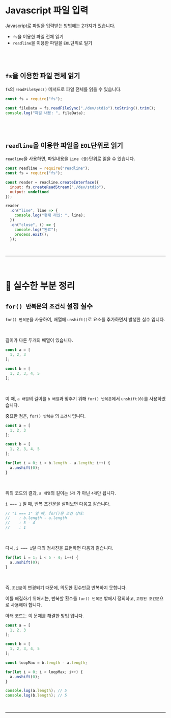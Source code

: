 # Javascript 파일 입력

Javascript로 파일을 입력받는 방법에는 2가지가 있습니다.

* ``fs``을 이용한 파일 전체 읽기
* ``readline``을 이용한 파일을 ``EOL``단위로 일기


<br/><br/>


## ``fs``을 이용한 파일 전체 읽기

``fs``의 ``readFileSync()`` 메서드로 파일 전체를 읽을 수 있습니다.

```javascript
const fs = require("fs");

const fileData = fs.readFileSync("./dev/stdio").toString().trim();
console.log("파일 내용: ", fileData);
```


<br/><br/>


## ``readline``을 이용한 파일을 ``EOL``단위로 읽기

``readline``을 사용하면, 파일내용을 ``Line (줄)``단위로 읽을 수 있습니다.

```javascript
const readline = require("readline");
const fs = require("fs");

const reader = readline.createInterface({
  input: fs.createReadStream("./dev/stdio"),
  output: undefined
});

reader
  .on("line", line => {
    console.log("현재 라인: ", line);
  })
  .on("close", () => {
    console.log("완료");
    process.exit();
  });
```



<br/><hr/><br/>



# 🐫 실수한 부분 정리

## ``for() 반복문``의 ``조건식`` 설정 실수

``for() 반복문``을 사용하여, 배열에 ``unshift()``로 요소를 추가하면서 발생한 실수 입니다.

<br/>

길이가 다른 두개의 배열이 있습니다.

```javascript
const a = [
  1, 2, 3
];

const b = [
  1, 2, 3, 4, 5
];
```

<br/>

이 때, ``a 배열``의 길이를 ``b 배열``과 맞추기 위해 ``for() 반복문``에서 ``unshift(0)``를 사용하였습니다.

중요한 점은, ``for() 반복문`` 의 ``조건식`` 입니다.

```javascript
const a = [
  1, 2, 3
];

const b = [
  1, 2, 3, 4, 5
];

for(let i = 0; i < b.length - a.length; i++) {
  a.unshift(0);
}
```

<br/>

위의 코드의 결과, ``a 배열``의 길이는 ``5개`` 가 아닌 ``4개``만 됩니다.

``i === 1`` 일 때, 반복 조건문을 살펴보면 다음고 같습니다.

```javascript
// "i === 1" 일 때, for()문 조건 상태: 
//    : b.length - a.length
//    : 5 - 4
//    : 1
```

<br/>

다시, ``i === 1``일 때의 청사진을 표현하면 다음과 같습니다.

```javascript
for(let i = 1; i < 5 - 4; i++) {
  a.unshift(0);
}
```

<br/>

즉, ``조건문``이 변경되기 때문에, 의도한 횟수만큼 반복하지 못합니다.

이를 해결하기 위해서는, 반복할 횟수를 ``for() 반복문`` 밖에서 정의하고, ``고정된 조건문``으로 사용해야 합니다.

아래 코드는 이 문제를 해결한 방법 입니다.

```javascript
const a = [
  1, 2, 3
];

const b = [
  1, 2, 3, 4, 5
];

const loopMax = b.length - a.length;

for(let i = 0; i < loopMax; i++) {
  a.unshift(0);
}

console.log(a.length); // 5
console.log(b.length); // 5
```



<br/><hr/><br/>



